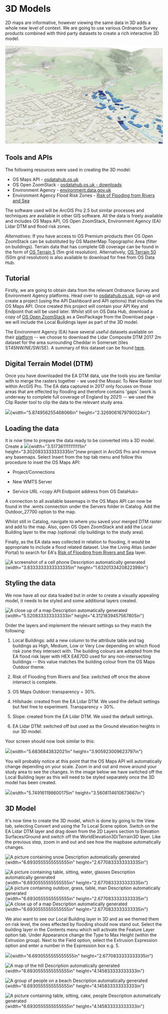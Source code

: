 3D Models
=========

2D maps are informative, however viewing the same data in 3D adds a
whole new level of context. We are going to use various Ordnance Survey
products combined with third party datasets to create a rich interactive
3D model.

<p align="center">
  <img width="700" border-style="solid" src="./media/image1.png" alt="Image of final 3D model">
</p>

Tools and APIs
----

The following resources were used in creating the 3D model: 

- OS Maps API - [osdatahub.os.uk](https://osdatahub.os.uk/)
- OS Open ZoomStack - [osdatahub.os.uk - downloads](https://osdatahub.os.uk/downloads/OpenZoomstack)
- Environment Agency - [environment.data.gov.uk](https://environment.data.gov.uk/DefraDataDownload/?Mode=survey)
- Environment Agency Flood Risk Zones - [Risk of Flooding from Rivers and Sea](https://environment.data.gov.uk/arcgis/rest/services/EA/RiskOfFloodingFromRiversAndSea/MapServer)

The software used will be ArcGIS Pro 2.5 but similar processes and
techniques are available in other GIS software. All the data is freely
available and includes OS Maps API, OS Open ZoomStack, Environment
Agency (EA) Lidar DTM and flood risk zones.

*Alternatives:* If you have access to OS Premium products then OS Open
ZoomStack can be substituted by OS MasterMap Topographic Area (filter on
buildings). Terrain data that has complete GB coverage can be found in
the form of [OS Terrain
5](https://www.ordnancesurvey.co.uk/business-government/products/terrain-5)
(5m grid resolution). Alternatively, [OS Terrain
50](https://osdatahub.os.uk/downloads/Terrain50) (50m grid resolution)
is also available to download for free from OS Data Hub.

Tutorial 
----

Firstly, we are going to obtain data from the relevant Ordnance Survey
and Environment Agency platforms. Head over to
[osdatahub.os.uk](https://osdatahub.os.uk/), sign up and create a
project (using the API Dashboard and API options) that includes the OS
Maps API. Once created this project will contain your API Key and
Endpoint that will be used later. Whilst still on OS Data Hub, download
a copy of [OS Open
ZoomStack](https://osdatahub.os.uk/downloads/OpenZoomstack) as a
GeoPackage from the Download page - we will include the Local Buildings
layer as part of the 3D model.

The Environment Agency (EA) have several useful datasets available on
their
[platform](https://environment.data.gov.uk/DefraDataDownload/?Mode=survey)
-- we choose to download the Lidar Composite DTM 2017 2m dataset for the
area surrounding Cheddar in Somerset (tiles ST45NW/NE/SW/SE). A summary
of this dataset can be found
[here](https://data.gov.uk/dataset/fba12e80-519f-4be2-806f-41be9e26ab96/lidar-composite-dsm-2017-2m).

Digital Terrain Model (DTM)
---------------------------

Once you have downloaded the EA DTM data, use the tools you are familiar
with to merge the rasters together - we used the Mosaic To New Raster
tool within ArcGIS Pro. The EA data captured in 2017 only focuses on
those areas that are effected by flooding and therefore contains 'gaps'
(work is underway to complete full coverage of England by 2021) -- we
used the Clip Raster tool to clip the data to the relevant study area.

![](./media/media/image2.jpg){width="5.874956255468066in"
height="2.3269061679790024in"}

Loading the data
----------------

It is now time to prepare the data ready to be converted into a 3D
model. Create a
![](./media/media/image3.PNG){width="3.517361111111111in"
height="3.3020833333333335in"}new project in ArcGIS Pro and remove any
basemaps. Select Insert from the top tab menu and follow this procedure
to inset the OS Maps API:

-   Project/Connections

-   New WMTS Server

-   Service URL \<copy API Endpoint address from OS DataHub\>

A connection to all available basemaps in the OS Maps API can now be
found in the .wmts connection under the Servers folder in Catalog. Add
the Outdoor\_27700 option to the map.

Whilst still in Catalog, navigate to where you saved your merged DTM
raster and add to the map. Also, open OS Open ZoomStack and add the
Local Building layer to the map (optional: clip buildings to the study
area).

Finally, as the EA data was collected in relation to flooding, it would
be appropriate to include a flood related dataset. Use the Living Atlas
(under Portal) to search for EA's [Risk of Flooding from Rivers and
Sea](https://environment.data.gov.uk/arcgis/rest/services/EA/RiskOfFloodingFromRiversAndSea/MapServer)
layer.

![A screenshot of a cell phone Description automatically
generated](./media/media/image4.PNG){width="3.8333333333333335in"
height="1.6320133420822398in"}

Styling the data
----------------

We now have all our data loaded but in order to create a visually
appealing model, it needs to be styled and some additional layers
created.

![A close up of a map Description automatically
generated](./media/media/image5.PNG){width="5.520833333333333in"
height="4.3121839457567805in"}

Order the layers and implement the relevant settings so they match the
following:

1.  Local Buildings: add a new column to the attribute table and tag
    buildings as High, Medium, Low or Very Low depending on which flood
    risk zone they intersect with. The building colours are adopted from
    the EA flood risk layer with HEX EAE7DD used for any
    non-intersecting buildings -- this value matches the building colour
    from the OS Maps Outdoor theme.

2.  Risk of Flooding from Rivers and Sea: switched off once the above
    intersect is complete.

3.  OS Maps Outdoor: transparency = 30%.

4.  Hillshade: created from the EA Lidar DTM. We used the default
    settings but feel free to experiment. Transparency = 30%.

5.  Slope: created from the EA Lidar DTM. We used the default settings.

6.  EA Lidar DTM: switched off but used as the Ground elevation heights
    in our 3D model.

Your screen should now look similar to this:

![](./media/media/image6.PNG){width="5.6836843832021in"
height="3.905923009623797in"}

You will probably notice at this point that the OS Maps API will
automatically change depending on your scale. Zoom in and out and move
around your study area to see the changes. In the image below we have
switched off the Local Building layer as this will need to be styled
separately once the 3D model has been created.

![](./media/media/image7.png){width="5.749161198600175in"
height="3.5608114610673667in"}

3D Model
--------

It's now time to create the 3D model, which is done by going to the View
tab, selecting Convert and using the To Local Scene option. Switch on
the EA Lidar DTM layer and drag down from the 2D Layers section to
Elevation Surfaces/Ground and switch off the WorldElevation3D/Terrain3D
layer. Like the previous step, zoom in and out and see how the mapbase
automatically changes.

![A picture containing snow Description automatically
generated](./media/media/image8.png){width="6.6930555555555555in"
height="2.6770833333333335in"}

![A picture containing table, sitting, water, glasses Description
automatically
generated](./media/media/image9.png){width="6.6930555555555555in"
height="2.6770833333333335in"}![A picture containing outdoor, grass,
table, man Description automatically
generated](./media/media/image10.png){width="6.6930555555555555in"
height="2.6770833333333335in"}![A close up of a map Description
automatically
generated](./media/media/image11.png){width="6.6930555555555555in"
height="2.6770833333333335in"}

We also want to see our Local Building layer in 3D and as we themed them
on risk level, the ones effected by flooding should now stand out.
Select the building layer in the Contents menu which will activate the
Feature Layer option tab. Under Appearance change the Type to Max Height
(within the Extrusion group). Next to the Field option, select the
Extrusion Expression option and enter a number in the Expression box
e.g. 5.

![](./media/media/image12.png){width="6.6930555555555555in"
height="2.6770833333333335in"}

![A map of the hill Description automatically
generated](./media/media/image1.png){width="6.6930555555555555in"
height="4.145833333333333in"}

![A group of people on a beach Description automatically
generated](./media/media/image15.png){width="6.6930555555555555in"
height="4.145833333333333in"}

![A picture containing table, sitting, cake, people Description
automatically
generated](./media/media/image16.png){width="6.6930555555555555in"
height="4.145833333333333in"}
